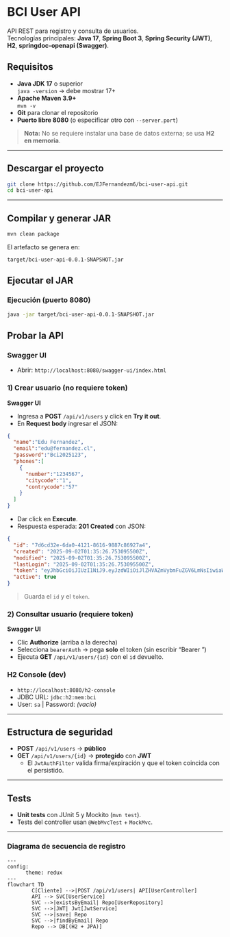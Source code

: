 # BCI User API

API REST para registro y consulta de usuarios.  
Tecnologías principales: **Java 17**, **Spring Boot 3**, **Spring Security (JWT)**, **H2**, **springdoc-openapi (Swagger)**.

## Requisitos

- **Java JDK 17** o superior  
  `java -version` → debe mostrar 17+  
- **Apache Maven 3.9+**  
  `mvn -v`  
- **Git** para clonar el repositorio
- **Puerto libre 8080** (o especificar otro con `--server.port`)

> **Nota:** No se requiere instalar una base de datos externa; se usa **H2 en memoria**.

---

## Descargar el proyecto

```bash
git clone https://github.com/EJFernandezm6/bci-user-api.git
cd bci-user-api
```

---

## Compilar y generar JAR

```bash
mvn clean package
```

El artefacto se genera en:  
```
target/bci-user-api-0.0.1-SNAPSHOT.jar
```

## Ejecutar el JAR

### Ejecución (puerto 8080)
```bash
java -jar target/bci-user-api-0.0.1-SNAPSHOT.jar
```

## Probar la API

### Swagger UI
- Abrir: `http://localhost:8080/swagger-ui/index.html`

### 1) Crear usuario (no requiere token)

**Swagger UI**
- Ingresa a **POST** `/api/v1/users` y click en **Try it out**.
- En **Request body** ingresar el JSON:
```json
{
  "name":"Edu Fernandez",
  "email":"edu@fernandez.cl",
  "password":"Bci2025123",
  "phones":[
    {
      "number":"1234567",
      "citycode":"1",
      "contrycode":"57"
    }
  ]
}
```
- Dar click en **Execute**. 
- Respuesta esperada: **201 Created** con JSON:
```json
{
  "id": "7d6cd32e-6da0-4121-8616-9887c86927a4",
  "created": "2025-09-02T01:35:26.753095500Z",
  "modified": "2025-09-02T01:35:26.753095500Z",
  "lastLogin": "2025-09-02T01:35:26.753095500Z",
  "token": "eyJhbGciOiJIUzI1NiJ9.eyJzdWIiOiJlZHVAZmVybmFuZGV6LmNsIiwiaWF0IjoxNzU2Nzc2OTI2LCJleHAiOjE3NTY3ODA1MjZ9.wo6rE82NM5nZtiOGaNjyGWFxQV_6QOsA_Oc1yZ7X8vI",
  "active": true
}
```

> Guarda el `id` y el `token`.

### 2) Consultar usuario (requiere token)

**Swagger UI**  
- Clic **Authorize** (arriba a la derecha)  
- Selecciona `bearerAuth` → pega **solo** el token (sin escribir “Bearer ”)  
- Ejecuta **GET** `/api/v1/users/{id}` con el `id` devuelto.

### H2 Console (dev)
- `http://localhost:8080/h2-console`  
- JDBC URL: `jdbc:h2:mem:bci`  
- User: `sa` | Password: *(vacío)*

---

## Estructura de seguridad

- **POST** `/api/v1/users` → **público**  
- **GET** `/api/v1/users/{id}` → **protegido** con **JWT**  
  - El `JwtAuthFilter` valida firma/expiración y que el token coincida con el persistido.

---

## Tests

- **Unit tests** con JUnit 5 y Mockito (`mvn test`).  
- Tests del controller usan `@WebMvcTest` + `MockMvc`.  

---

### Diagrama de secuencia de registro
```mermaid
---
config:
      theme: redux
---
flowchart TD
        C[Cliente] -->|POST /api/v1/users| API[UserController]
        API --> SVC[UserService]
        SVC -->|existsByEmail| Repo[UserRepository]
        SVC -->|JWT| Jwt[JwtService]
        SVC -->|save| Repo
        SVC -->|findByEmail| Repo
        Repo --> DB[(H2 + JPA)]
